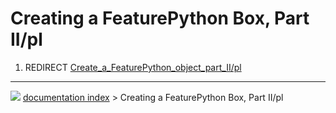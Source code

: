# Creating a FeaturePython Box, Part II/pl
1.  REDIRECT [Create_a\_FeaturePython_object_part_II/pl](Create_a_FeaturePython_object_part_II/pl.md)



---
![](images/Button_right.svg) [documentation index](../README.md) > Creating a FeaturePython Box, Part II/pl
